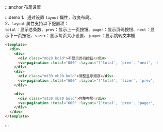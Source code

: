 :::anchor 布局设置

:::demo 1、通过设置 `layout` 属性，改变布局。<br>2、`layout` 属性支持以下配置项：<br>`total`：显示总条数、`prev`：显示上一页按钮、`pager`：显示页码按钮、`next`：显示下一页按钮、`sizer`：显示每页大小设置、`jumper`：显示跳转文本框

```html
<template>
  <div>
    <div>
      <div class="mb20 bold">不显示页码按钮</div>
      <ve-pagination :total="600" :layout="['total', 'prev', 'next', 'sizer', 'jumper']" />
    </div>
    <div>
      <div class="mt30 mb20 bold">调整显示顺序</div>
      <ve-pagination :total="600" :layout="['total', 'sizer', 'prev', 'pager', 'next', 'jumper']" />
    </div>

    <div>
      <div class="mt30 mb20 bold">完整布局</div>
      <ve-pagination :total="600" :layout="['total', 'prev', 'pager', 'next', 'sizer', 'jumper']" />
    </div>
  </div>
</template>
```

:::

